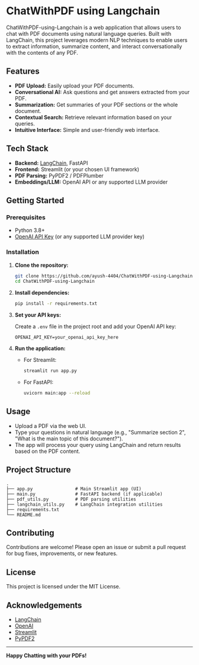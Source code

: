 # ChatWithPDF using Langchain

ChatWithPDF-using-Langchain is a web application that allows users to chat with PDF documents using natural language queries. Built with LangChain, this project leverages modern NLP techniques to enable users to extract information, summarize content, and interact conversationally with the contents of any PDF.

## Features

- **PDF Upload:** Easily upload your PDF documents.
- **Conversational AI:** Ask questions and get answers extracted from your PDF.
- **Summarization:** Get summaries of your PDF sections or the whole document.
- **Contextual Search:** Retrieve relevant information based on your queries.
- **Intuitive Interface:** Simple and user-friendly web interface.

## Tech Stack

- **Backend:** [LangChain](https://github.com/hwchase17/langchain), FastAPI
- **Frontend:** Streamlit (or your chosen UI framework)
- **PDF Parsing:** PyPDF2 / PDFPlumber
- **Embeddings/LLM:** OpenAI API or any supported LLM provider

## Getting Started

### Prerequisites

- Python 3.8+
- [OpenAI API Key](https://platform.openai.com/account/api-keys) (or any supported LLM provider key)

### Installation

1. **Clone the repository:**
   ```bash
   git clone https://github.com/ayush-4404/ChatWithPDF-using-Langchain.git
   cd ChatWithPDF-using-Langchain
   ```

2. **Install dependencies:**
   ```bash
   pip install -r requirements.txt
   ```

3. **Set your API keys:**

   Create a `.env` file in the project root and add your OpenAI API key:
   ```
   OPENAI_API_KEY=your_openai_api_key_here
   ```

4. **Run the application:**
   - For Streamlit:
     ```bash
     streamlit run app.py
     ```
   - For FastAPI:
     ```bash
     uvicorn main:app --reload
     ```

## Usage

- Upload a PDF via the web UI.
- Type your questions in natural language (e.g., "Summarize section 2", "What is the main topic of this document?").
- The app will process your query using LangChain and return results based on the PDF content.

## Project Structure

```
.
├── app.py                # Main Streamlit app (UI)
├── main.py               # FastAPI backend (if applicable)
├── pdf_utils.py          # PDF parsing utilities
├── langchain_utils.py    # LangChain integration utilities
├── requirements.txt
└── README.md
```

## Contributing

Contributions are welcome! Please open an issue or submit a pull request for bug fixes, improvements, or new features.

## License

This project is licensed under the MIT License.

## Acknowledgements

- [LangChain](https://github.com/hwchase17/langchain)
- [OpenAI](https://openai.com/)
- [Streamlit](https://streamlit.io/)
- [PyPDF2](https://github.com/py-pdf/PyPDF2)

---

**Happy Chatting with your PDFs!**
